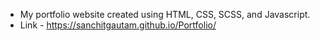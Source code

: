* My portfolio website created using HTML, CSS, SCSS, and Javascript.
* Link - https://sanchitgautam.github.io/Portfolio/